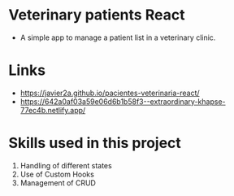 # Veterinary patients React

* A simple app to manage a patient list in a veterinary clinic.

# Links 

* https://javier2a.github.io/pacientes-veterinaria-react/
* https://642a0af03a59e06d6b1b58f3--extraordinary-khapse-77ec4b.netlify.app/

# Skills used in this project

1. Handling of different states
2. Use of Custom Hooks
3. Management of CRUD


